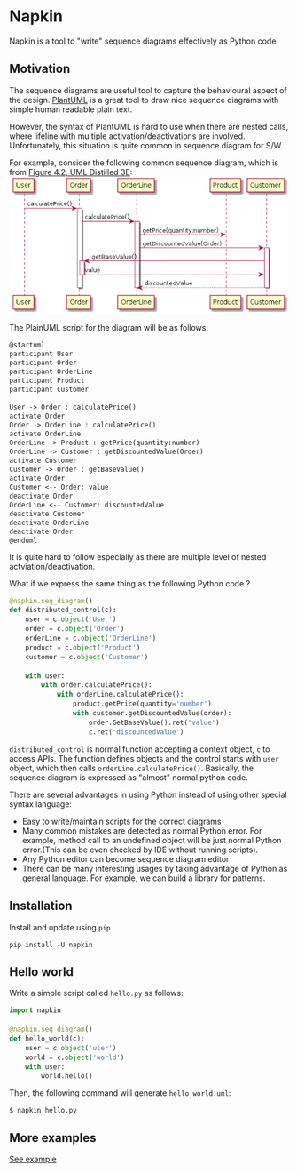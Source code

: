 # Napkin 

Napkin is a tool to "write" sequence diagrams effectively as Python code.


## Motivation
The sequence diagrams are useful tool to capture the behavioural aspect of the
design. [PlantUML](http://plantuml.com) is a great tool to draw nice sequence
diagrams with simple human readable plain text.

However, the syntax of PlantUML is hard to use when there are nested calls,
where lifeline with multiple activation/deactivations are involved.
Unfortunately, this situation is quite common in sequence diagram for S/W.

For example, consider the following common sequence diagram,
which is from [Figure 4.2, UML Distilled 3E](https://my.safaribooksonline.com/book/software-engineering-and-development/uml/0321193687/sequence-diagrams/ch04):
![Figure 4.2, UML Distilled 3E](images/distributed_control.png)

The PlainUML script for the diagram will be as follows:
```plantuml
@startuml
participant User
participant Order
participant OrderLine
participant Product
participant Customer

User -> Order : calculatePrice()
activate Order
Order -> OrderLine : calculatePrice()
activate OrderLine
OrderLine -> Product : getPrice(quantity:number)
OrderLine -> Customer : getDiscountedValue(Order)
activate Customer
Customer -> Order : getBaseValue()
activate Order
Customer <-- Order: value
deactivate Order
OrderLine <-- Customer: discountedValue
deactivate Customer
deactivate OrderLine
deactivate Order
@enduml
```
It is quite hard to follow especially as there are multiple level of nested actviation/deactivation.

What if we express the same thing as the following Python code ?
```python
@napkin.seq_diagram()
def distributed_control(c):
    user = c.object('User')
    order = c.object('Order')
    orderLine = c.object('OrderLine')
    product = c.object('Product')
    customer = c.object('Customer')

    with user:
        with order.calculatePrice():
            with orderLine.calculatePrice():
                product.getPrice(quantity='number')
                with customer.getDiscountedValue(order):
                    order.GetBaseValue().ret('value')
                    c.ret('discountedValue')
```
`distributed_control` is normal function accepting a context object, `c` to access APIs.
The function defines objects and the control starts with `user` object, which then calls `orderLine.calculatePrice()`.
Basically, the sequence diagram is expressed as "almost" normal python code.

There are several advantages in using Python instead of using other special
syntax language:
* Easy to write/maintain scripts for the correct diagrams
* Many common mistakes are detected as normal Python error. For example, method
  call to an undefined object will be just normal Python error.(This can be even
  checked by IDE without running scripts).
* Any Python editor can become sequence diagram editor
* There can be many interesting usages by taking advantage of Python as general
  language. For example, we can build a library for patterns.


## Installation

Install and update using `pip`
```
pip install -U napkin
```

## Hello world

Write a simple script called `hello.py` as follows:

```python
import napkin

@napkin.seq_diagram()
def hello_world(c):
    user = c.object('user')
    world = c.object('world')
    with user:
        world.hello()
```
Then, the following command will generate `hello_world.uml`:
```
$ napkin hello.py
```

## More examples
[See example](./demo/readme_examples.py)
